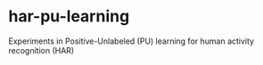 # har-pu-learning
Experiments in Positive-Unlabeled (PU) learning for human activity recognition (HAR)
